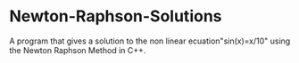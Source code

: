 # Newton-Raphson-Solutions
A program that gives a solution to the non linear ecuation"sin(x)=x/10" using the Newton Raphson Method in C++.
